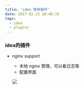 ```yaml
---
title: 'idea 常用插件'
date: 2017-02-23 10:40:33
tags: 
  - idea
  - plugins
---
```


### idea的插件
+ nginx support
    + 本地 nginx 管理，可以看日志等
    + 配置界面
    
    ![](https://gitee.com/lucuicheng/pic/raw/master/blog/批注%202020-08-24%20104030.png)
    
     